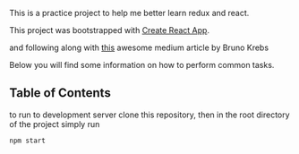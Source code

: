 This is a practice project to help me better learn redux and react.

This project was bootstrapped with [Create React App](https://github.com/facebook/create-react-app).

and following along with [this](https://auth0.com/blog/developing-games-with-react-redux-and-svg-part-1/) awesome medium article  by Bruno Krebs

Below you will find some information on how to perform common tasks.<br>

## Table of Contents

to run to development server clone this repository, then in the root directory of the project simply run


``npm start``
